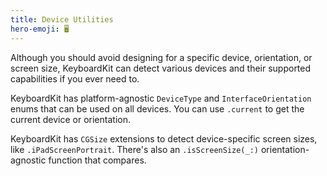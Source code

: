 ```yaml
---
title: Device Utilities
hero-emoji: 🖥️
---
```


Although you should avoid designing for a specific device, orientation, or screen size, KeyboardKit can detect various devices and their supported capabilities if you ever need to.

KeyboardKit has platform-agnostic ``DeviceType`` and ``InterfaceOrientation`` enums that can be used on all devices. You can use ``.current`` to get the current device or orientation.

KeyboardKit has `CGSize` extensions to detect device-specific screen sizes, like `.iPadScreenPortrait`. There's also an `.isScreenSize(_:)` orientation-agnostic function that compares.